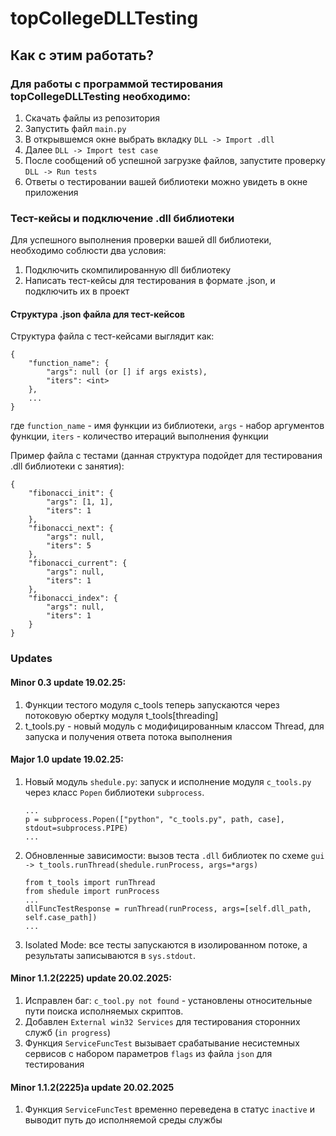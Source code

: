 # topCollegeDLLTesting

## Как с этим работать?

### Для работы с программой тестирования topCollegeDLLTesting необходимо:

1. Скачать файлы из репозитория
2. Запустить файл `main.py`
3. В открывшемся окне выбрать вкладку `DLL -> Import .dll`
4. Далее `DLL -> Import test case`
5. После сообщений об успешной загрузке файлов, запустите проверку `DLL -> Run tests`
6. Ответы о тестировании вашей библиотеки можно увидеть в окне приложения

### Тест-кейсы и подключение .dll библиотеки

Для успешного выполнения проверки вашей dll библиотеки, необходимо соблюсти два условия:

1. Подключить скомпилированную dll библиотеку
2. Написать тест-кейсы для тестирования в формате .json, и подключить их в проект

#### Структура .json файла для тест-кейсов

Структура файла с тест-кейсами выглядит как:

```
{
	"function_name": {
		"args": null (or [] if args exists),
		"iters": <int>
	},
	...
}
```
где `function_name` - имя функции из библиотеки, `args` - набор аргументов функции, `iters` - количество итераций выполнения функции

Пример файла с тестами (данная структура подойдет для тестирования .dll библиотеки с занятия):

```
{
	"fibonacci_init": {
		"args": [1, 1],
		"iters": 1
	},
	"fibonacci_next": {
		"args": null,
		"iters": 5
	},
	"fibonacci_current": {
		"args": null,
		"iters": 1
	},
	"fibonacci_index": {
		"args": null,
		"iters": 1
	}
}
```

### Updates

#### Minor 0.3 update 19.02.25:
1. Функции тестого модуля c_tools теперь запускаются через потоковую обертку модуля t_tools[threading]
2. t_tools.py - новый модуль с модифицированным классом Thread, для запуска и получения ответа потока выполнения

#### Major 1.0 update 19.02.25:
1. Новый модуль `shedule.py`: запуск и исполнение модуля `c_tools.py` через класс `Popen` библиотеки `subprocess`.
	```
	...
	p = subprocess.Popen(["python", "c_tools.py", path, case], stdout=subprocess.PIPE)
	...
	```
2. Обновленные зависимости: вызов теста `.dll` библиотек по схеме `gui -> t_tools.runThread(shedule.runProcess, args=*args)`
	```
	from t_tools import runThread
	from shedule import runProcess
	...
	dllFuncTestResponse = runThread(runProcess, args=[self.dll_path, self.case_path])
	...
	```
3. Isolated Mode: все тесты запускаются в изолированном потоке, а результаты записываются в `sys.stdout`.

#### Minor 1.1.2(2225) update 20.02.2025:
1. Исправлен баг: `c_tool.py not found` - установлены относительные пути поиска исполняемых скриптов.
2. Добавлен `External win32 Services` для тестирования сторонних служб (`in progress`)
3. Функция `ServiceFuncTest` вызывает срабатывание несистемных сервисов с набором параметров `flags` из файла `json` для тестирования

#### Minor 1.1.2(2225)a update 20.02.2025
1. Функция `ServiceFuncTest` временно переведена в статус `inactive` и выводит путь до исполняемой среды службы

